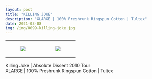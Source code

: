 ```yaml
---
layout: post
title: "KILLING JOKE"
description: "XLARGE | 100% Preshrunk Ringspun Cotton | Tultex"
date: 2021-03-08
img: /img/0099-killing-joke.jpg
---
```




<table style="width:100%;"><tr><td style="vertical-align:top;">
      <figure class="tmblr-full" data-orig-height="2048" data-orig-width="1365" data-orig-src="https://concertshirts.netlify.app/shirts/0099/0099-01.jpg"><img src="https://64.media.tumblr.com/0845f7db12de556e51b7321003b9c5b3/f5838aea041220ac-f0/s540x810/bf604d99e854e29a10553b1895aa1f604962c754.jpg" data-orig-height="2048" data-orig-width="1365" data-orig-src="https://concertshirts.netlify.app/shirts/0099/0099-01.jpg"/></figure></td>
    <td style="vertical-align:top;">
      <figure class="tmblr-full" data-orig-height="2048" data-orig-width="1365" data-orig-src="https://concertshirts.netlify.app/shirts/0099/0099-02.jpg"><img src="https://64.media.tumblr.com/239415f899187cc1039c41999c7dcf7f/f5838aea041220ac-5e/s540x810/b5fd454416b63526eb56ebb2da96c37cf751f102.jpg" data-orig-height="2048" data-orig-width="1365" data-orig-src="https://concertshirts.netlify.app/shirts/0099/0099-02.jpg"/></figure></td>
  </tr></table><p>
  Killing Joke | Absolute Dissent 2010 Tour<br/>XLARGE | 100% Preshrunk Ringspun Cotton | Tultex
</p>
